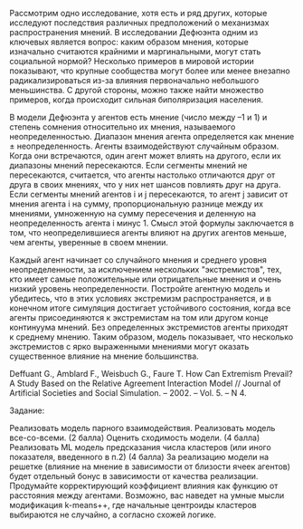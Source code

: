 Рассмотрим одно исследование, хотя есть и ряд других, которые исследуют последствия различных предположений о механизмах распространения мнений. В исследовании Дефюэнта одним из ключевых является вопрос: каким образом мнения, которые изначально считаются крайними и маргинальными, могут стать социальной нормой? Несколько примеров в мировой истории показывают, что крупные сообщества могут более или менее внезапно радикализироваться из-за влияния первоначально небольшого меньшинства. С другой стороны, можно также найти множество примеров, когда происходит сильная биполяризация населения.

В модели Дефюэнта у агентов есть мнение (число между –1 и 1) и степень сомнения относительно их мнения, называемого неопределенностью. Диапазон мнения агента определяется как мнение ± неопределенность. Агенты взаимодействуют случайным образом. Когда они встречаются, один агент может влиять на другого, если их диапазоны мнений пересекаются. Если сегменты мнений не пересекаются, считается, что агенты настолько отличаются друг от друга в своих мнениях, что у них нет шансов повлиять друг на друга. Если сегменты мнений агентов i и j пересекаются, то агент j зависит от мнения агента i на сумму, пропорциональную разнице между их мнениями, умноженную на сумму пересечения и деленную на неопределенность агента i минус 1. Смысл этой формулы заключается в том, что неопределившиеся агенты влияют на других агентов меньше, чем агенты, уверенные в своем мнении.

Каждый агент начинает со случайного мнения и среднего уровня неопределенности, за исключением нескольких "экстремистов", тех, кто имеет самые положительные или отрицательные мнения и очень низкий уровень неопределенности. Постройте агентную модель и убедитесь, что в этих условиях экстремизм распространяется, и в конечном итоге симуляция достигает устойчивого состояния, когда все агенты присоединяются к экстремистам на том или другом конце континуума мнений. Без определенных экстремистов агенты приходят к среднему мнению. Таким образом, модель показывает, что несколько экстремистов с ярко выраженными мнениями могут оказать существенное влияние на мнение большинства.

Deffuant G., Amblard F., Weisbuch G., Faure T. How Can Extremism Prevail? A Study Based on the Relative Agreement Interaction Model // Journal of Artificial Societies and Social Simulation. – 2002. – Vol. 5. – N 4.

Задание:

Реализовать модель парного взаимодействия. Реализовать модель все-со-всеми. (2 балла)
Оценить сходимость модели. (4 балла)
Реализовать ML модель предсказания числа кластеров (или иного показателя, введенного в п.2) (4 балла)
За реализацию модели на решетке (влияние на мнение в зависимости от близости ячеек агентов) будет отдельный бонус в зависимости от качества реализации. Продумайте корректирующий коэффициент влияния как функцию от расстояния между агентами. Возможно, вас наведет на умные мысли модификация k-means++, где начальные центроиды кластеров выбираются не случайно, а согласно схожей логике.
